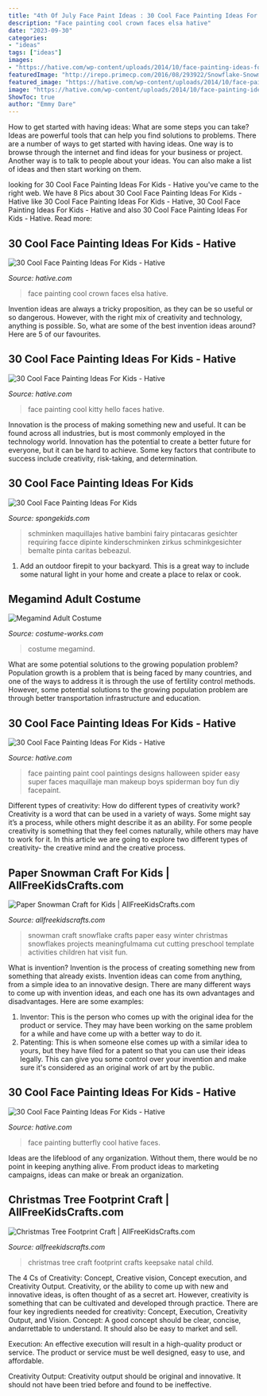 ```yaml
---
title: "4th Of July Face Paint Ideas : 30 Cool Face Painting Ideas For Kids"
description: "Face painting cool crown faces elsa hative"
date: "2023-09-30"
categories:
- "ideas"
tags: ["ideas"]
images:
- "https://hative.com/wp-content/uploads/2014/10/face-painting-ideas-for-kids/9-elsas-crown.jpg"
featuredImage: "http://irepo.primecp.com/2016/08/293922/Snowflake-Snowman-Craft-for-Kids-Nov-24-2015-2-07-PM_Large600_ID-1805065.jpg?v=1805065"
featured_image: "https://hative.com/wp-content/uploads/2014/10/face-painting-ideas-for-kids/6-hello-kitty-face-painting.jpg"
image: "https://hative.com/wp-content/uploads/2014/10/face-painting-ideas-for-kids/9-elsas-crown.jpg"
ShowToc: true
author: "Emmy Dare"
---
```



How to get started with having ideas: What are some steps you can take?
Ideas are powerful tools that can help you find solutions to problems. There are a number of ways to get started with having ideas. One way is to browse through the internet and find ideas for your business or project. Another way is to talk to people about your ideas. You can also make a list of ideas and then start working on them.

	

		
looking for 30 Cool Face Painting Ideas For Kids - Hative you've came to the right web. We have 8 Pics about 30 Cool Face Painting Ideas For Kids - Hative like 30 Cool Face Painting Ideas For Kids - Hative, 30 Cool Face Painting Ideas For Kids - Hative and also 30 Cool Face Painting Ideas For Kids - Hative. Read more:
		
    
## 30 Cool Face Painting Ideas For Kids - Hative

<img loading=lazy src="https://hative.com/wp-content/uploads/2014/10/face-painting-ideas-for-kids/9-elsas-crown.jpg" onerror="this.onerror=null;this.src='https://tse4.mm.bing.net/th?id=OIP.PKB1YmtuYc41Qu995jNZ0gHaLH&amp;pid=15.1';" alt="30 Cool Face Painting Ideas For Kids - Hative">

_Source: hative.com_

>face painting cool crown faces elsa hative. 

	

Invention ideas are always a tricky proposition, as they can be so useful or so dangerous. However, with the right mix of creativity and technology, anything is possible. So, what are some of the best invention ideas around? Here are 5 of our favourites.

    
## 30 Cool Face Painting Ideas For Kids - Hative

<img loading=lazy src="https://hative.com/wp-content/uploads/2014/10/face-painting-ideas-for-kids/6-hello-kitty-face-painting.jpg" onerror="this.onerror=null;this.src='https://tse1.mm.bing.net/th?id=OIP.zWuxaOa_i91Ek7xB0d9ekQHaKg&amp;pid=15.1';" alt="30 Cool Face Painting Ideas For Kids - Hative">

_Source: hative.com_

>face painting cool kitty hello faces hative. 

	

Innovation is the process of making something new and useful. It can be found across all industries, but is most commonly employed in the technology world. Innovation has the potential to create a better future for everyone, but it can be hard to achieve. Some key factors that contribute to success include creativity, risk-taking, and determination.

    
## 30 Cool Face Painting Ideas For Kids

<img loading=lazy src="https://spongekids.com/wp-content/uploads/2014/10/face-painting-ideas-for-kids/18-flower-face-paint.jpg" onerror="this.onerror=null;this.src='https://tse2.mm.bing.net/th?id=OIP.v0jQvyyf1LfdEOl09Y2mrQHaKI&amp;pid=15.1';" alt="30 Cool Face Painting Ideas For Kids">

_Source: spongekids.com_

>schminken maquillajes hative bambini fairy pintacaras gesichter requiring facce dipinte kinderschminken zirkus schminkgesichter bemalte pinta caritas bebeazul. 

	

1. Add an outdoor firepit to your backyard. This is a great way to include some natural light in your home and create a place to relax or cook. 

    
## Megamind Adult Costume

<img loading=lazy src="http://photos.costume-works.com/full/megamind6.jpg" onerror="this.onerror=null;this.src='https://tse3.mm.bing.net/th?id=OIP.4PNs_LVleubu4FlyGI9QCQHaLS&amp;pid=15.1';" alt="Megamind Adult Costume">

_Source: costume-works.com_

>costume megamind. 

	

What are some potential solutions to the growing population problem?
Population growth is a problem that is being faced by many countries, and one of the ways to address it is through the use of fertility control methods. However, some potential solutions to the growing population problem are through better transportation infrastructure and education.

    
## 30 Cool Face Painting Ideas For Kids - Hative

<img loading=lazy src="https://hative.com/wp-content/uploads/2014/10/face-painting-ideas-for-kids/25-cool-painting.jpg" onerror="this.onerror=null;this.src='https://tse3.mm.bing.net/th?id=OIP.F9ZsExz1Os-3c62vSq7jUQHaLH&amp;pid=15.1';" alt="30 Cool Face Painting Ideas For Kids - Hative">

_Source: hative.com_

>face painting paint cool paintings designs halloween spider easy super faces maquillaje man makeup boys spiderman boy fun diy facepaint. 

	

Different types of creativity: How do different types of creativity work?
Creativity is a word that can be used in a variety of ways. Some might say it’s a process, while others might describe it as an ability. For some people creativity is something that they feel comes naturally, while others may have to work for it. In this article we are going to explore two different types of creativity- the creative mind and the creative process.

    
## Paper Snowman Craft For Kids | AllFreeKidsCrafts.com

<img loading=lazy src="http://irepo.primecp.com/2016/08/293922/Snowflake-Snowman-Craft-for-Kids-Nov-24-2015-2-07-PM_Large600_ID-1805065.jpg?v=1805065" onerror="this.onerror=null;this.src='https://tse2.mm.bing.net/th?id=OIP.5L5atQxipHvlJu49S-k94QHaJ9&amp;pid=15.1';" alt="Paper Snowman Craft for Kids | AllFreeKidsCrafts.com">

_Source: allfreekidscrafts.com_

>snowman craft snowflake crafts paper easy winter christmas snowflakes projects meaningfulmama cut cutting preschool template activities children hat visit fun. 

	

What is invention?
Invention is the process of creating something new from something that already exists. Invention ideas can come from anything, from a simple idea to an innovative design. There are many different ways to come up with invention ideas, and each one has its own advantages and disadvantages. Here are some examples: 
1. Inventor: This is the person who comes up with the original idea for the product or service. They may have been working on the same problem for a while and have come up with a better way to do it. 
2. Patenting: This is when someone else comes up with a similar idea to yours, but they have filed for a patent so that you can use their ideas legally. This can give you some control over your invention and make sure it's considered as an original work of art by the public. 

    
## 30 Cool Face Painting Ideas For Kids - Hative

<img loading=lazy src="https://hative.com/wp-content/uploads/2014/10/face-painting-ideas-for-kids/17-butterfly.jpg" onerror="this.onerror=null;this.src='https://tse3.mm.bing.net/th?id=OIP.9dmS64UcdOVJRvXp6jPL6AHaHa&amp;pid=15.1';" alt="30 Cool Face Painting Ideas For Kids - Hative">

_Source: hative.com_

>face painting butterfly cool hative faces. 

	

Ideas are the lifeblood of any organization. Without them, there would be no point in keeping anything alive. From product ideas to marketing campaigns, ideas can make or break an organization.

    
## Christmas Tree Footprint Craft | AllFreeKidsCrafts.com

<img loading=lazy src="https://irepo.primecp.com/2015/12/247400/Christmas-Tree-Footprint-Craft_ExtraLarge700_ID-1318129.jpg?v=1318129" onerror="this.onerror=null;this.src='https://tse4.mm.bing.net/th?id=OIP.DJSg6SgLGncmeAWL-SRQ5wHaLH&amp;pid=15.1';" alt="Christmas Tree Footprint Craft | AllFreeKidsCrafts.com">

_Source: allfreekidscrafts.com_

>christmas tree craft footprint crafts keepsake natal child. 

	

The 4 Cs of Creativity: Concept, Creative vision, Concept execution, and Creativity Output.
Creativity, or the ability to come up with new and innovative ideas, is often thought of as a secret art. However, creativity is something that can be cultivated and developed through practice. There are four key ingredients needed for creativity: Concept, Execution, Creativity Output, and Vision.
Concept: A good concept should be clear, concise, andarrettable to understand. It should also be easy to market and sell.

Execution: An effective execution will result in a high-quality product or service. The product or service must be well designed, easy to use, and affordable.

Creativity Output: Creativity output should be original and innovative. It should not have been tried before and found to be ineffective.

